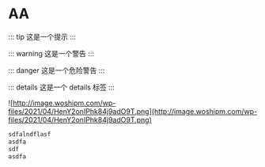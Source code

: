 # AA

::: tip
这是一个提示
:::

::: warning
这是一个警告
:::

::: danger
这是一个危险警告
:::

::: details
这是一个 details 标签
:::


![http://image.woshipm.com/wp-files/2021/04/HenY2onIPhk84j9adO9T.png](http://image.woshipm.com/wp-files/2021/04/HenY2onIPhk84j9adO9T.png)

```sh
sdfalndflasf
asdfa
sdf
asdfa
```